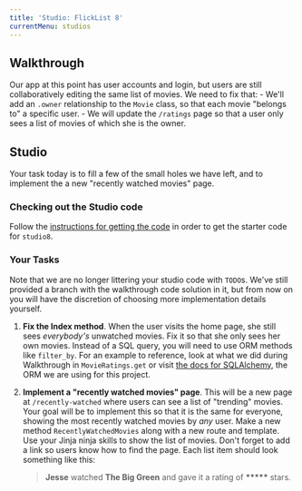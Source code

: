 ```yaml
---
title: 'Studio: FlickList 8'
currentMenu: studios
---
```



## Walkthrough

Our app at this point has user accounts and login, but users are still collaboratively editing the same list of movies. We need to fix that:
    - We'll add an `.owner` relationship to the `Movie` class, so that each movie "belongs to" a specific user.
    - We will update the `/ratings` page so that a user only sees a list of movies of which she is the owner.


## Studio

Your task today is to fill a few of the small holes we have left, and to implement the a new "recently watched movies" page.

### Checking out the Studio code

Follow the [instructions for getting the code][get-the-code] in order to get the starter code for `studio8`.

### Your Tasks

Note that we are no longer littering your studio code with `TODO`s. We've still provided a branch with the walkthrough code solution in it, but from now on you will have the discretion of choosing more implementation details yourself.

1. **Fix the Index method**. When the user visits the home page, she still sees *everybody's* unwatched movies. Fix it so that she only sees her own movies. Instead of a SQL query, you will need to use ORM methods like `filter_by`. For an example to reference, look at what we did during Walkthrough in `MovieRatings.get` or visit [the docs for SQLAlchemy](https://www.sqlalchemy.org/), the ORM we are using for this project.

2. **Implement a "recently watched movies" page**. This will be a new page at `/recently-watched` where users can see a list of "trending" movies. Your goal will be to implement this so that it is the same for everyone, showing the most recently watched movies by *any* user. Make a new method `RecentlyWatchedMovies` along with a new route and template. Use your Jinja ninja skills to show the list of movies. Don't forget to add a link so users know how to find the page. Each list item should look something like this:

    > <strong>Jesse</strong> watched <strong>The Big Green</strong> and gave it a rating of <strong>*****</strong> stars.

[get-the-code]: ../getting-the-code/
